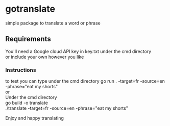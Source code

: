 # gotranslate

simple package to translate a word or phrase

## Requirements

You'll need a Google cloud API key in key.txt under the cmd directory  
or include your own however you like   

### Instructions
to test you can type under the cmd directory go run . -target=fr -source=en -phrase="eat my shorts"  
or  
Under the cmd directory  
go build -o translate  
./translate -target=fr -source=en -phrase="eat my shorts"  

Enjoy and happy translating  
